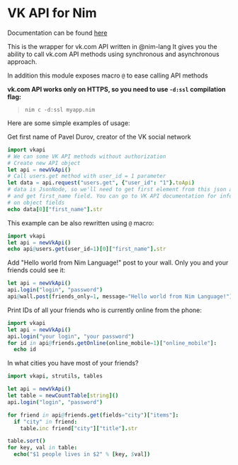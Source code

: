 # VK API for Nim

Documentation can be found [here](https://tiberiumn.github.io/nimvkapi/)

This is the wrapper for vk.com API written in @nim-lang
It gives you the ability to call vk.com API methods using synchronous and asynchronous approach.

In addition this module exposes macro ``@`` to ease calling API methods

**vk.com API works only on HTTPS, so you need to use `-d:ssl` compilation flag:**
> `nim c -d:ssl myapp.nim`

Here are some simple examples of usage:

Get first name of Pavel Durov, creator of the VK social network
```nim
import vkapi
# We can some VK API methods without authorization
# Create new API object
let api = newVkApi()
# Call users.get method with user_id = 1 parameter
let data = api.request("users.get", {"user_id": "1"}.toApi)
# data is JsonNode, so we'll need to get first element from this json array
# and get first_name field. You can go to VK API documentation for info
# on object fields
echo data[0]["first_name"].str
```

This example can be also rewritten using `@` macro:

```nim
import vkapi
let api = newVkApi()
echo api@users.get(user_id=1)[0]["first_name"].str
```

Add "Hello world from Nim Language!" post to your wall. Only you and your friends could see it:
```nim
let api = newVkApi()
api.login("login", "password")
api@wall.post(friends_only=1, message="Hello world from Nim Language!")
```

Print IDs of all your friends who is currently online from the phone:
```nim
import vkapi
let api = newVkApi()
api.login("your login", "your password")
for id in api@friends.getOnline(online_mobile=1)["online_mobile"]:
  echo id
```

In what cities you have most of your friends?
```nim
import vkapi, strutils, tables

let api = newVkApi()
let table = newCountTable[string]()
api.login("login", "password")

for friend in api@friends.get(fields="city")["items"]:
  if "city" in friend:
    table.inc friend["city"]["title"].str

table.sort()
for key, val in table:
  echo("$1 people lives in $2" % [key, $val])
```